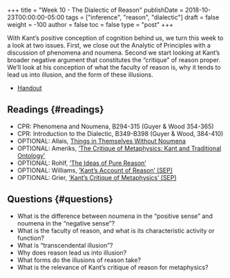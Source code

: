 +++
title = "Week 10 - The Dialectic of Reason"
publishDate = 2018-10-23T00:00:00-05:00
tags = ["inference", "reason", "dialectic"]
draft = false
weight = -100
author = false
toc = false
type = "post"
+++

With Kant&rsquo;s positive conception of cognition behind us, we turn this week to a
look at two issues. First, we close out the Analytic of Principles with a
discussion of phenomena and noumena. Second we start looking at Kant&rsquo;s broader
negative argument that constitutes the &ldquo;critique&rdquo; of reason proper. We&rsquo;ll look
at his conception of what the faculty of reason is, why it tends to lead us
into illusion, and the form of these illusions.

-   [Handout](/materials/handouts/handout8-dialectic.pdf)


## Readings {#readings}

-   CPR: Phenomena and Noumena, B294-315 (Guyer & Wood 354-365)
-   CPR: Introduction to the Dialectic, B349-B398 (Guyer & Wood, 384-410)
-   OPTIONAL: Allais, [Things in Themselves Without Noumena](https://www.dropbox.com/s/hv5q3uge8bqo7gq/allais2015-ch3%5FThings%5Fin%5FThemselves%5FWithout%5FNoumena.pdf?dl=0)
-   OPTIONAL: Ameriks, [&rsquo;The Critique of Metaphysics: Kant and Traditional Ontology&rsquo;](https://www.dropbox.com/s/uva8t1ssufbz35k/ameriks1992.pdf?dl=0)
-   OPTIONAL: Rohlf, [&rsquo;The Ideas of Pure Reason&rsquo;](https://www.dropbox.com/s/lblcrj0k4rzpxjs/rohlf2010.pdf?dl=0)
-   OPTIONAL: Williams, [&rsquo;Kant&rsquo;s Account of Reason&rsquo; (SEP)](http://plato.stanford.edu/entries/kant-reason/)
-   OPTIONAL: Grier, [&rsquo;Kant&rsquo;s Critique of Metaphysics&rsquo; (SEP)](http://plato.stanford.edu/entries/kant-metaphysics/)


## Questions {#questions}

-   What is the difference between noumena in the &ldquo;positive sense&rdquo; and noumena in the &ldquo;negative sense&rdquo;?
-   What is the faculty of reason, and what is its characteristic activity or function?
-   What is &ldquo;transcendental illusion&rdquo;?
-   Why does reason lead us into illusion?
-   What forms do the illusions of reason take?
-   What is the relevance of Kant&rsquo;s critique of reason for metaphysics?
